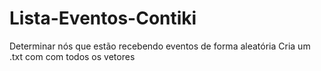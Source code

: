 # Lista-Eventos-Contiki
Determinar nós que estão recebendo eventos de forma aleatória
Cria um .txt com com todos os vetores
